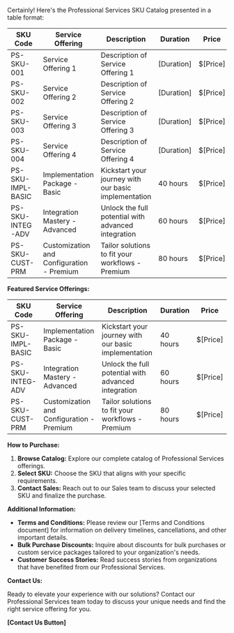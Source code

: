 Certainly! Here's the Professional Services SKU Catalog presented in a table format:

| **SKU Code**      | **Service Offering**                       | **Description**                                    | **Duration** | **Price** |
|-------------------|-------------------------------------------|----------------------------------------------------|--------------|-----------|
| PS-SKU-001        | Service Offering 1                        | Description of Service Offering 1                   | [Duration]   | $[Price]   |
| PS-SKU-002        | Service Offering 2                        | Description of Service Offering 2                   | [Duration]   | $[Price]   |
| PS-SKU-003        | Service Offering 3                        | Description of Service Offering 3                   | [Duration]   | $[Price]   |
| PS-SKU-004        | Service Offering 4                        | Description of Service Offering 4                   | [Duration]   | $[Price]   |
| PS-SKU-IMPL-BASIC | Implementation Package - Basic             | Kickstart your journey with our basic implementation | 40 hours     | $[Price]   |
| PS-SKU-INTEG-ADV  | Integration Mastery - Advanced             | Unlock the full potential with advanced integration | 60 hours     | $[Price]   |
| PS-SKU-CUST-PRM   | Customization and Configuration - Premium  | Tailor solutions to fit your workflows - Premium     | 80 hours     | $[Price]   |

**Featured Service Offerings:**

| **SKU Code**       | **Service Offering**                        | **Description**                                    | **Duration** | **Price** |
|--------------------|--------------------------------------------|----------------------------------------------------|--------------|-----------|
| PS-SKU-IMPL-BASIC  | Implementation Package - Basic              | Kickstart your journey with our basic implementation | 40 hours     | $[Price]   |
| PS-SKU-INTEG-ADV   | Integration Mastery - Advanced              | Unlock the full potential with advanced integration | 60 hours     | $[Price]   |
| PS-SKU-CUST-PRM    | Customization and Configuration - Premium   | Tailor solutions to fit your workflows - Premium     | 80 hours     | $[Price]   |

**How to Purchase:**

1. **Browse Catalog:** Explore our complete catalog of Professional Services offerings.
2. **Select SKU:** Choose the SKU that aligns with your specific requirements.
3. **Contact Sales:** Reach out to our Sales team to discuss your selected SKU and finalize the purchase.

**Additional Information:**

- **Terms and Conditions:** Please review our [Terms and Conditions document] for information on delivery timelines, cancellations, and other important details.
- **Bulk Purchase Discounts:** Inquire about discounts for bulk purchases or custom service packages tailored to your organization's needs.
- **Customer Success Stories:** Read success stories from organizations that have benefited from our Professional Services.

**Contact Us:**

Ready to elevate your experience with our solutions? Contact our Professional Services team today to discuss your unique needs and find the right service offering for you.

**[Contact Us Button]**
